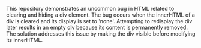This repository demonstrates an uncommon bug in HTML related to clearing and hiding a div element.  The bug occurs when the innerHTML of a div is cleared and its display is set to 'none'. Attempting to redisplay the div later results in an empty div because its content is permanently removed. The solution addresses this issue by making the div visible before modifying its innerHTML.